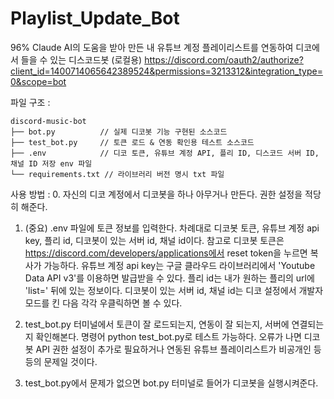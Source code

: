 # Playlist_Update_Bot
96% Claude AI의 도움을 받아 만든 내 유튜브 계정 플레이리스트를 연동하여 디코에서 들을 수 있는 디스코드봇 (로컬용)
https://discord.com/oauth2/authorize?client_id=1400714065642389524&permissions=3213312&integration_type=0&scope=bot

파일 구조 :
```
discord-music-bot
├── bot.py          // 실제 디코봇 기능 구현된 소스코드
├── test_bot.py     // 토큰 로드 & 연동 확인용 테스트 소스코드
├── .env            // 디코 토큰, 유튜브 계정 API, 플리 ID, 디스코드 서버 ID, 채널 ID 저장 env 파일
└── requirements.txt // 라이브러리 버전 명시 txt 파일
```

사용 방법 :
0. 자신의 디코 계정에서 디코봇을 하나 아무거나 만든다. 권한 설정을 적당히 해준다.

1. (중요) .env 파일에 토큰 정보를 입력한다. 차례대로 디코봇 토큰, 유튜브 계정 api key, 플리 id, 디코봇이 있는 서버 id, 채널 id이다.
참고로 디코봇 토큰은 https://discord.com/developers/applications에서 reset token을 누르면 복사가 가능하다.
유튜브 계정 api key는 구글 클라우드 라이브러리에서 'Youtube Data API v3'를 이용하면 발급받을 수 있다.
플리 id는 내가 원하는 플리의 url에 'list=' 뒤에 있는 정보이다.
디코봇이 있는 서버 id, 채널 id는 디코 설정에서 개발자 모드를 킨 다음 각각 우클릭하면 볼 수 있다.

2. test_bot.py 터미널에서 토큰이 잘 로드되는지, 연동이 잘 되는지, 서버에 연결되는지 확인해본다. 명령어 python test_bot.py로 테스트 가능하다.
오류가 나면 디코봇 API 권한 설정이 추가로 필요하거나 연동된 유튜브 플레이리스트가 비공개인 등등의 문제일 것이다.

3. test_bot.py에서 문제가 없으면 bot.py 터미널로 들어가 디코봇을 실행시켜준다.
